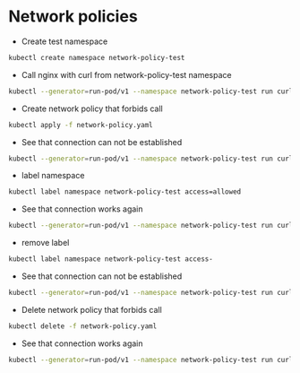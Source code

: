 # Network policies

* Create test namespace

```sh
kubectl create namespace network-policy-test
```

* Call nginx with curl from network-policy-test namespace

```sh
kubectl --generator=run-pod/v1 --namespace network-policy-test run curl --image=radial/busyboxplus:curl --restart=Never --rm -i --command curl -- http://nginx.web-application -v --connect-timeout 5
```

* Create network policy that forbids call

```sh
kubectl apply -f network-policy.yaml
```

* See that connection can not be established

```sh
kubectl --generator=run-pod/v1 --namespace network-policy-test run curl --image=radial/busyboxplus:curl --restart=Never --rm -i --command curl -- http://nginx.web-application -v --connect-timeout 5
```

* label namespace

```sh
kubectl label namespace network-policy-test access=allowed
```

* See that connection works again

```sh
kubectl --generator=run-pod/v1 --namespace network-policy-test run curl --image=radial/busyboxplus:curl --restart=Never --rm -i --command curl -- http://nginx.web-application -v --connect-timeout 5
```

* remove label

```sh
kubectl label namespace network-policy-test access-
```

* See that connection can not be established

```sh
kubectl --generator=run-pod/v1 --namespace network-policy-test run curl --image=radial/busyboxplus:curl --restart=Never --rm -i --command curl -- http://nginx.web-application -v --connect-timeout 5
```

* Delete network policy that forbids call

```sh
kubectl delete -f network-policy.yaml
```

* See that connection works again

```sh
kubectl --generator=run-pod/v1 --namespace network-policy-test run curl --image=radial/busyboxplus:curl --restart=Never --rm -i --command curl -- http://nginx.web-application -v --connect-timeout 5
```
